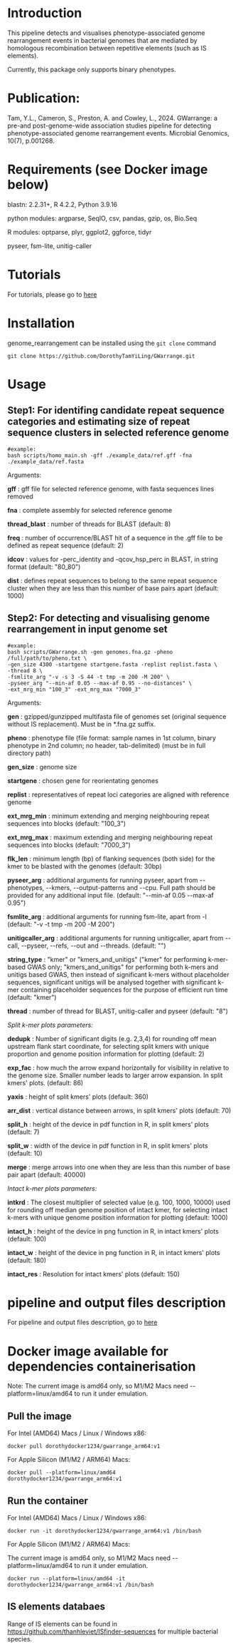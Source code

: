 # Introduction
This pipeline detects and visualises phenotype-associated genome rearrangement events in bacterial genomes that are mediated by homologous recombination between repetitive elements (such as IS elements). 

Currently, this package only supports binary phenotypes.

# Publication:
Tam, Y.L., Cameron, S., Preston, A. and Cowley, L., 2024. GWarrange: a pre-and post-genome-wide association studies pipeline for detecting phenotype-associated genome rearrangement events. Microbial Genomics, 10(7), p.001268.

# Requirements (see Docker image below)

blastn: 2.2.31+, R 4.2.2, Python 3.9.16

python modules: argparse, SeqIO, csv, pandas, gzip, os, Bio.Seq

R modules: optparse, plyr, ggplot2, ggforce, tidyr

pyseer, fsm-lite, unitig-caller

# Tutorials
For tutorials, please go to [here](https://github.com/DorothyTamYiLing/genome_rearrangement/blob/master/documents/tutorials.md) 

# Installation
genome_rearrangement can be installed using the `git clone` command
```
git clone https://github.com/DorothyTamYiLing/GWarrange.git
```

# Usage

## Step1: For identifing candidate repeat sequence categories and estimating size of repeat sequence clusters in selected reference genome
```
#example:
bash scripts/homo_main.sh -gff ./example_data/ref.gff -fna ./example_data/ref.fasta 

```
Arguments:

**gff** : gff file for selected reference genome, with fasta sequences lines removed

**fna** : complete assembly for selected reference genome

**thread_blast** : number of threads for BLAST (default: 8)

**freq** : number of occurrence/BLAST hit of a sequence in the .gff file to be defined as repeat sequence (default: 2)

**idcov** : values for -perc_identity and -qcov_hsp_perc in BLAST, in string format (default: "80_80")

**dist** : defines repeat sequences to belong to the same repeat sequence cluster when they are less than this number of base pairs apart (default: 1000)


## Step2: For detecting and visualising genome rearrangement in input genome set
```
#example:
bash scripts/GWarrange.sh -gen genomes.fna.gz -pheno /full/path/to/pheno.txt \
-gen_size 4300 -startgene startgene.fasta -replist replist.fasta \
-thread 8 \
-fsmlite_arg "-v -s 3 -S 44 -t tmp -m 200 -M 200" \
-pyseer_arg "--min-af 0.05 --max-af 0.95 --no-distances" \
-ext_mrg_min "100_3" -ext_mrg_max "7000_3"

```

Arguments:

**gen** : gzipped/gunzipped multifasta file of genomes set (original sequence without IS replacement). Must be in *.fna.gz suffix.

**pheno** : phenotype file (file format: sample names in 1st column, binary phenotype in 2nd column; no header, tab-delimited) (must be in full directory path)

**gen_size** : genome size

**startgene** : chosen gene for reorientating genomes

**replist** : representatives of repeat loci categories are aligned with reference genome

**ext_mrg_min** : minimum extending and merging neighbouring repeat sequences into blocks (default: "100_3")

**ext_mrg_max** : maximum extending and merging neighbouring repeat sequences into blocks (default: "7000_3")

**flk_len** : minimum length (bp) of flanking sequences (both side) for the kmer to be blasted with the genomes (default: 30bp)

**pyseer_arg** : additional arguments for running pyseer, apart from --phenotypes, --kmers, --output-patterns and --cpu. Full path should be provided for any additional input file. (default: "--min-af 0.05 --max-af 0.95")

**fsmlite_arg** : additional arguments for running fsm-lite, apart from -l (default: "-v -t tmp -m 200 -M 200")

**unitigcaller_arg** : additional arguments for running unitigcaller, apart from --call, --pyseer, --refs, --out and --threads. (default: "")

**string_type** : "kmer" or "kmers_and_unitigs" ("kmer" for performing k-mer-based GWAS only; "kmers_and_unitigs" for performing both k-mers and unitigs based GWAS, then instead of significant k-mers without placeholder sequences, significant unitigs will be analysed together with significant k-mer containing placeholder sequences for the purpose of efficient run time (default: "kmer")

**thread** : number of thread for BLAST, unitig-caller and pyseer (default: "8")


_Split k-mer plots parameters:_

**dedupk** : Number of significant digits (e.g. 2,3,4) for rounding off mean upstream flank start coordinate, for selecting split kmers with unique proportion and genome position information for plotting (default: 2)

**exp_fac** : how much the arrow expand horizontally for visibility in relative to the genome size. Smaller number leads to larger arrow expansion. In split kmers' plots. (default: 86)

**yaxis** : height of split kmers' plots (default: 360)

**arr_dist** : vertical distance between arrows, in split kmers' plots (default: 70)

**split_h** : height of the device in pdf function in R, in split kmers' plots (default: 7)

**split_w** : width of the device in pdf function in R, in split kmers' plots (default: 10)

**merge** : merge arrows into one when they are less than this number of base pair apart (default: 40000)

_Intact k-mer plots parameters:_

**intkrd** : The closest multiplier of selected value (e.g. 100, 1000, 10000) used for rounding off median genome position of intact kmer, for selecting intact k-mers with unique genome position information for plotting (default: 1000)

**intact_h** : height of the device in png function in R, in intact kmers' plots (default: 100)

**intact_w** : height of the device in png function in R, in intact kmers' plots (default: 180)

**intact_res** : Resolution for intact kmers' plots (default: 150)

# pipeline and output files description

For pipeline and output files description, go to [here](https://github.com/DorothyTamYiLing/genome_rearrangement/blob/master/documents/pipeline_and_output_files_description.md)
 
# Docker image available for dependencies containerisation
Note: The current image is amd64 only, so M1/M2 Macs need --platform=linux/amd64 to run it under emulation.
## Pull the image

For Intel (AMD64) Macs / Linux / Windows x86:
```
docker pull dorothydocker1234/gwarrange_arm64:v1
```
For Apple Silicon (M1/M2 / ARM64) Macs:
```
docker pull --platform=linux/amd64 dorothydocker1234/gwarrange_arm64:v1
```

## Run the container

For Intel (AMD64) Macs / Linux / Windows x86:
```
docker run -it dorothydocker1234/gwarrange_arm64:v1 /bin/bash
```
For Apple Silicon (M1/M2 / ARM64) Macs:

The current image is amd64 only, so M1/M2 Macs need --platform=linux/amd64 to run it under emulation.
```
docker run --platform=linux/amd64 -it dorothydocker1234/gwarrange_arm64:v1 /bin/bash
```

## IS elements databaes 
Range of IS elements can be found in https://github.com/thanhleviet/ISfinder-sequences for multiple bacterial species.




